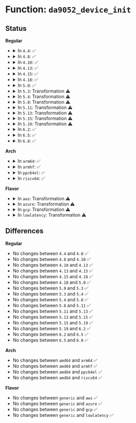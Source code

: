 # Function: <code>da9052_device_init</code>

## Status
<b>Regular</b>
<ul>
<li>
<details>
<summary>In <code>4.4</code>: ✅</summary>

```c
int da9052_device_init(struct da9052 *da9052, u8 chip_id);
```

**Collision:** Unique Global

**Inline:** No

**Transformation:** False

**Instances:**

```
In drivers/mfd/da9052-core.c (ffffffff8158d310)
Location: drivers/mfd/da9052-core.c:544
Inline: False
Direct callers:
  - drivers/mfd/da9052-spi.c:da9052_spi_probe
  - drivers/mfd/da9052-i2c.c:da9052_i2c_probe
```
**Symbols:**

```
ffffffff8158d310-ffffffff8158d412: da9052_device_init (STB_GLOBAL)
```
</details>
</li>
<li>
<details>
<summary>In <code>4.8</code>: ✅</summary>

```c
int da9052_device_init(struct da9052 *da9052, u8 chip_id);
```

**Collision:** Unique Global

**Inline:** No

**Transformation:** False

**Instances:**

```
In drivers/mfd/da9052-core.c (ffffffff815e2520)
Location: drivers/mfd/da9052-core.c:544
Inline: False
Direct callers:
  - drivers/mfd/da9052-spi.c:da9052_spi_probe
  - drivers/mfd/da9052-i2c.c:da9052_i2c_probe
```
**Symbols:**

```
ffffffff815e2520-ffffffff815e2621: da9052_device_init (STB_GLOBAL)
```
</details>
</li>
<li>
<details>
<summary>In <code>4.10</code>: ✅</summary>

```c
int da9052_device_init(struct da9052 *da9052, u8 chip_id);
```

**Collision:** Unique Global

**Inline:** No

**Transformation:** False

**Instances:**

```
In drivers/mfd/da9052-core.c (ffffffff8160f1c0)
Location: drivers/mfd/da9052-core.c:591
Inline: False
Direct callers:
  - drivers/mfd/da9052-spi.c:da9052_spi_probe
  - drivers/mfd/da9052-i2c.c:da9052_i2c_probe
```
**Symbols:**

```
ffffffff8160f1c0-ffffffff8160f4dc: da9052_device_init (STB_GLOBAL)
```
</details>
</li>
<li>
<details>
<summary>In <code>4.13</code>: ✅</summary>

```c
int da9052_device_init(struct da9052 *da9052, u8 chip_id);
```

**Collision:** Unique Global

**Inline:** No

**Transformation:** False

**Instances:**

```
In drivers/mfd/da9052-core.c (ffffffff816232c0)
Location: drivers/mfd/da9052-core.c:591
Inline: False
Direct callers:
  - drivers/mfd/da9052-spi.c:da9052_spi_probe
  - drivers/mfd/da9052-i2c.c:da9052_i2c_probe
```
**Symbols:**

```
ffffffff816232c0-ffffffff8162359e: da9052_device_init (STB_GLOBAL)
```
</details>
</li>
<li>
<details>
<summary>In <code>4.15</code>: ✅</summary>

```c
int da9052_device_init(struct da9052 *da9052, u8 chip_id);
```

**Collision:** Unique Global

**Inline:** No

**Transformation:** False

**Instances:**

```
In drivers/mfd/da9052-core.c (ffffffff8168bb30)
Location: drivers/mfd/da9052-core.c:595
Inline: False
Direct callers:
  - drivers/mfd/da9052-spi.c:da9052_spi_probe
  - drivers/mfd/da9052-i2c.c:da9052_i2c_probe
```
**Symbols:**

```
ffffffff8168bb30-ffffffff8168be75: da9052_device_init (STB_GLOBAL)
```
</details>
</li>
<li>
<details>
<summary>In <code>4.18</code>: ✅</summary>

```c
int da9052_device_init(struct da9052 *da9052, u8 chip_id);
```

**Collision:** Unique Global

**Inline:** No

**Transformation:** False

**Instances:**

```
In drivers/mfd/da9052-core.c (ffffffff816c7bf0)
Location: drivers/mfd/da9052-core.c:595
Inline: False
Direct callers:
  - drivers/mfd/da9052-spi.c:da9052_spi_probe
  - drivers/mfd/da9052-i2c.c:da9052_i2c_probe
```
**Symbols:**

```
ffffffff816c7bf0-ffffffff816c7f40: da9052_device_init (STB_GLOBAL)
```
</details>
</li>
<li>
<details>
<summary>In <code>5.0</code>: ✅</summary>

```c
int da9052_device_init(struct da9052 *da9052, u8 chip_id);
```

**Collision:** Unique Global

**Inline:** No

**Transformation:** False

**Instances:**

```
In drivers/mfd/da9052-core.c (ffffffff816e90b0)
Location: drivers/mfd/da9052-core.c:595
Inline: False
Direct callers:
  - drivers/mfd/da9052-spi.c:da9052_spi_probe
  - drivers/mfd/da9052-i2c.c:da9052_i2c_probe
```
**Symbols:**

```
ffffffff816e90b0-ffffffff816e9400: da9052_device_init (STB_GLOBAL)
```
</details>
</li>
<li>
<details>
<summary>In <code>5.3</code>: Transformation ⚠️</summary>

```c
int da9052_device_init(struct da9052 *da9052, u8 chip_id);
```

**Collision:** Unique Global

**Inline:** No

**Transformation:** True

**Instances:**

```
In drivers/mfd/da9052-core.c (0)
Location: drivers/mfd/da9052-core.c:591
Inline: False
Direct callers:
  - drivers/mfd/da9052-spi.c:da9052_spi_probe
  - drivers/mfd/da9052-i2c.c:da9052_i2c_probe
```
**Symbols:**

```
ffffffff81722b2a-ffffffff81722b9b: da9052_device_init.cold (STB_LOCAL)
ffffffff817229a0-ffffffff81722abf: da9052_device_init (STB_GLOBAL)
```
</details>
</li>
<li>
<details>
<summary>In <code>5.4</code>: Transformation ⚠️</summary>

```c
int da9052_device_init(struct da9052 *da9052, u8 chip_id);
```

**Collision:** Unique Global

**Inline:** No

**Transformation:** True

**Instances:**

```
In drivers/mfd/da9052-core.c (0)
Location: drivers/mfd/da9052-core.c:591
Inline: False
Direct callers:
  - drivers/mfd/da9052-spi.c:da9052_spi_probe
  - drivers/mfd/da9052-i2c.c:da9052_i2c_probe
```
**Symbols:**

```
ffffffff81746dca-ffffffff81746e3b: da9052_device_init.cold (STB_LOCAL)
ffffffff81746c40-ffffffff81746d5f: da9052_device_init (STB_GLOBAL)
```
</details>
</li>
<li>
<details>
<summary>In <code>5.8</code>: Transformation ⚠️</summary>

```c
int da9052_device_init(struct da9052 *da9052, u8 chip_id);
```

**Collision:** Unique Global

**Inline:** No

**Transformation:** True

**Instances:**

```
In drivers/mfd/da9052-core.c (0)
Location: drivers/mfd/da9052-core.c:591
Inline: False
Direct callers:
  - drivers/mfd/da9052-spi.c:da9052_spi_probe
  - drivers/mfd/da9052-i2c.c:da9052_i2c_probe
```
**Symbols:**

```
ffffffff81804acc-ffffffff81804b3d: da9052_device_init.cold (STB_LOCAL)
ffffffff81804940-ffffffff81804a5f: da9052_device_init (STB_GLOBAL)
```
</details>
</li>
<li>
<details>
<summary>In <code>5.11</code>: Transformation ⚠️</summary>

```c
int da9052_device_init(struct da9052 *da9052, u8 chip_id);
```

**Collision:** Unique Global

**Inline:** No

**Transformation:** True

**Instances:**

```
In drivers/mfd/da9052-core.c (0)
Location: drivers/mfd/da9052-core.c:591
Inline: False
Direct callers:
  - drivers/mfd/da9052-spi.c:da9052_spi_probe
  - drivers/mfd/da9052-i2c.c:da9052_i2c_probe
```
**Symbols:**

```
ffffffff81c13a66-ffffffff81c13ad7: da9052_device_init.cold (STB_LOCAL)
ffffffff81815370-ffffffff8181548f: da9052_device_init (STB_GLOBAL)
```
</details>
</li>
<li>
<details>
<summary>In <code>5.13</code>: Transformation ⚠️</summary>

```c
int da9052_device_init(struct da9052 *da9052, u8 chip_id);
```

**Collision:** Unique Global

**Inline:** No

**Transformation:** True

**Instances:**

```
In drivers/mfd/da9052-core.c (0)
Location: drivers/mfd/da9052-core.c:591
Inline: False
Direct callers:
  - drivers/mfd/da9052-spi.c:da9052_spi_probe
  - drivers/mfd/da9052-i2c.c:da9052_i2c_probe
```
**Symbols:**

```
ffffffff81c05bde-ffffffff81c05c4d: da9052_device_init.cold (STB_LOCAL)
ffffffff817f9a50-ffffffff817f9b6f: da9052_device_init (STB_GLOBAL)
```
</details>
</li>
<li>
<details>
<summary>In <code>5.15</code>: Transformation ⚠️</summary>

```c
int da9052_device_init(struct da9052 *da9052, u8 chip_id);
```

**Collision:** Unique Global

**Inline:** No

**Transformation:** True

**Instances:**

```
In drivers/mfd/da9052-core.c (0)
Location: drivers/mfd/da9052-core.c:591
Inline: False
Direct callers:
  - drivers/mfd/da9052-spi.c:da9052_spi_probe
  - drivers/mfd/da9052-i2c.c:da9052_i2c_probe
```
**Symbols:**

```
ffffffff81d090a0-ffffffff81d0910f: da9052_device_init.cold (STB_LOCAL)
ffffffff81882f00-ffffffff8188301f: da9052_device_init (STB_GLOBAL)
```
</details>
</li>
<li>
<details>
<summary>In <code>5.19</code>: Transformation ⚠️</summary>

```c
int da9052_device_init(struct da9052 *da9052, u8 chip_id);
```

**Collision:** Unique Global

**Inline:** No

**Transformation:** True

**Instances:**

```
In drivers/mfd/da9052-core.c (0)
Location: drivers/mfd/da9052-core.c:591
Inline: False
Direct callers:
  - drivers/mfd/da9052-spi.c:da9052_spi_probe
  - drivers/mfd/da9052-i2c.c:da9052_i2c_probe
```
**Symbols:**

```
ffffffff81ed14e2-ffffffff81ed154c: da9052_device_init.cold (STB_LOCAL)
ffffffff819cb8d0-ffffffff819cba0c: da9052_device_init (STB_GLOBAL)
```
</details>
</li>
<li>
<details>
<summary>In <code>6.2</code>: ✅</summary>

```c
int da9052_device_init(struct da9052 *da9052, u8 chip_id);
```

**Collision:** Unique Global

**Inline:** No

**Transformation:** False

**Instances:**

```
In drivers/mfd/da9052-core.c (ffffffff81b43450)
Location: drivers/mfd/da9052-core.c:591
Inline: False
Direct callers:
  - drivers/mfd/da9052-spi.c:da9052_spi_probe
  - drivers/mfd/da9052-i2c.c:da9052_i2c_probe
```
**Symbols:**

```
ffffffff81b43450-ffffffff81b43605: da9052_device_init (STB_GLOBAL)
```
</details>
</li>
<li>
<details>
<summary>In <code>6.5</code>: ✅</summary>

```c
int da9052_device_init(struct da9052 *da9052, u8 chip_id);
```

**Collision:** Unique Global

**Inline:** No

**Transformation:** False

**Instances:**

```
In drivers/mfd/da9052-core.c (ffffffff81b967c0)
Location: drivers/mfd/da9052-core.c:591
Inline: False
Direct callers:
  - drivers/mfd/da9052-spi.c:da9052_spi_probe
  - drivers/mfd/da9052-i2c.c:da9052_i2c_probe
```
**Symbols:**

```
ffffffff81b967c0-ffffffff81b96975: da9052_device_init (STB_GLOBAL)
```
</details>
</li>
<li>
<details>
<summary>In <code>6.8</code>: ✅</summary>

```c
int da9052_device_init(struct da9052 *da9052, u8 chip_id);
```

**Collision:** Unique Global

**Inline:** No

**Transformation:** False

**Instances:**

```
In drivers/mfd/da9052-core.c (ffffffff81bea790)
Location: drivers/mfd/da9052-core.c:591
Inline: False
Direct callers:
  - drivers/mfd/da9052-spi.c:da9052_spi_probe
  - drivers/mfd/da9052-i2c.c:da9052_i2c_probe
```
**Symbols:**

```
ffffffff81bea790-ffffffff81bea945: da9052_device_init (STB_GLOBAL)
```
</details>
</li>
</ul>
<b>Arch</b>
<ul>
<li>
<details>
<summary>In <code>arm64</code>: ✅</summary>

```c
int da9052_device_init(struct da9052 *da9052, u8 chip_id);
```

**Collision:** Unique Global

**Inline:** No

**Transformation:** False

**Instances:**

```
In drivers/mfd/da9052-core.c (ffff800010943698)
Location: drivers/mfd/da9052-core.c:591
Inline: False
Direct callers:
  - drivers/mfd/da9052-spi.c:da9052_spi_probe
  - drivers/mfd/da9052-i2c.c:da9052_i2c_probe
```
**Symbols:**

```
ffff800010943698-ffff800010943818: da9052_device_init (STB_GLOBAL)
```
</details>
</li>
<li>
<details>
<summary>In <code>armhf</code>: ✅</summary>

```c
int da9052_device_init(struct da9052 *da9052, u8 chip_id);
```

**Collision:** Unique Global

**Inline:** No

**Transformation:** False

**Instances:**

```
In drivers/mfd/da9052-core.c (c0a2c614)
Location: drivers/mfd/da9052-core.c:591
Inline: False
Direct callers:
  - drivers/mfd/da9052-spi.c:da9052_spi_probe
  - drivers/mfd/da9052-i2c.c:da9052_i2c_probe
```
**Symbols:**

```
c0a2c614-c0a2c9d0: da9052_device_init (STB_GLOBAL)
```
</details>
</li>
<li>
<details>
<summary>In <code>ppc64el</code>: ✅</summary>

```c
int da9052_device_init(struct da9052 *da9052, u8 chip_id);
```

**Collision:** Unique Global

**Inline:** No

**Transformation:** False

**Instances:**

```
In drivers/mfd/da9052-core.c (c0000000009eca00)
Location: drivers/mfd/da9052-core.c:591
Inline: False
Direct callers:
  - drivers/mfd/da9052-spi.c:da9052_spi_probe
  - drivers/mfd/da9052-i2c.c:da9052_i2c_probe
```
**Symbols:**

```
c0000000009eca00-c0000000009ecea8: da9052_device_init (STB_GLOBAL)
```
</details>
</li>
<li>
<details>
<summary>In <code>riscv64</code>: ✅</summary>

```c
int da9052_device_init(struct da9052 *da9052, u8 chip_id);
```

**Collision:** Unique Global

**Inline:** No

**Transformation:** False

**Instances:**

```
In drivers/mfd/da9052-core.c (ffffffe0005b61bc)
Location: drivers/mfd/da9052-core.c:591
Inline: False
Direct callers:
  - drivers/mfd/da9052-spi.c:da9052_spi_probe
  - drivers/mfd/da9052-i2c.c:da9052_i2c_probe
```
**Symbols:**

```
ffffffe0005b61bc-ffffffe0005b64e8: da9052_device_init (STB_GLOBAL)
```
</details>
</li>
</ul>
<b>Flavor</b>
<ul>
<li>
<details>
<summary>In <code>aws</code>: Transformation ⚠️</summary>

```c
int da9052_device_init(struct da9052 *da9052, u8 chip_id);
```

**Collision:** Unique Global

**Inline:** No

**Transformation:** True

**Instances:**

```
In drivers/mfd/da9052-core.c (0)
Location: drivers/mfd/da9052-core.c:591
Inline: False
Direct callers:
  - drivers/mfd/da9052-spi.c:da9052_spi_probe
```
**Symbols:**

```
ffffffff81703e3a-ffffffff81703eab: da9052_device_init.cold (STB_LOCAL)
ffffffff81703cb0-ffffffff81703dcf: da9052_device_init (STB_GLOBAL)
```
</details>
</li>
<li>
<details>
<summary>In <code>azure</code>: Transformation ⚠️</summary>

```c
int da9052_device_init(struct da9052 *da9052, u8 chip_id);
```

**Collision:** Unique Global

**Inline:** No

**Transformation:** True

**Instances:**

```
In drivers/mfd/da9052-core.c (0)
Location: drivers/mfd/da9052-core.c:591
Inline: False
Direct callers:
  - drivers/mfd/da9052-spi.c:da9052_spi_probe
```
**Symbols:**

```
ffffffff816d7c3a-ffffffff816d7cab: da9052_device_init.cold (STB_LOCAL)
ffffffff816d7ab0-ffffffff816d7bcf: da9052_device_init (STB_GLOBAL)
```
</details>
</li>
<li>
<details>
<summary>In <code>gcp</code>: Transformation ⚠️</summary>

```c
int da9052_device_init(struct da9052 *da9052, u8 chip_id);
```

**Collision:** Unique Global

**Inline:** No

**Transformation:** True

**Instances:**

```
In drivers/mfd/da9052-core.c (0)
Location: drivers/mfd/da9052-core.c:591
Inline: False
Direct callers:
  - drivers/mfd/da9052-spi.c:da9052_spi_probe
  - drivers/mfd/da9052-i2c.c:da9052_i2c_probe
```
**Symbols:**

```
ffffffff8173a28a-ffffffff8173a2fb: da9052_device_init.cold (STB_LOCAL)
ffffffff8173a100-ffffffff8173a21f: da9052_device_init (STB_GLOBAL)
```
</details>
</li>
<li>
<details>
<summary>In <code>lowlatency</code>: Transformation ⚠️</summary>

```c
int da9052_device_init(struct da9052 *da9052, u8 chip_id);
```

**Collision:** Unique Global

**Inline:** No

**Transformation:** True

**Instances:**

```
In drivers/mfd/da9052-core.c (0)
Location: drivers/mfd/da9052-core.c:591
Inline: False
Direct callers:
  - drivers/mfd/da9052-spi.c:da9052_spi_probe
  - drivers/mfd/da9052-i2c.c:da9052_i2c_probe
```
**Symbols:**

```
ffffffff817556ca-ffffffff8175573b: da9052_device_init.cold (STB_LOCAL)
ffffffff81755540-ffffffff8175565f: da9052_device_init (STB_GLOBAL)
```
</details>
</li>
</ul>

## Differences
<b>Regular</b>
<ul>
<li>
No changes between <code>4.4</code> and <code>4.8</code> ✅
</li>
<li>
No changes between <code>4.8</code> and <code>4.10</code> ✅
</li>
<li>
No changes between <code>4.10</code> and <code>4.13</code> ✅
</li>
<li>
No changes between <code>4.13</code> and <code>4.15</code> ✅
</li>
<li>
No changes between <code>4.15</code> and <code>4.18</code> ✅
</li>
<li>
No changes between <code>4.18</code> and <code>5.0</code> ✅
</li>
<li>
No changes between <code>5.0</code> and <code>5.3</code> ✅
</li>
<li>
No changes between <code>5.3</code> and <code>5.4</code> ✅
</li>
<li>
No changes between <code>5.4</code> and <code>5.8</code> ✅
</li>
<li>
No changes between <code>5.8</code> and <code>5.11</code> ✅
</li>
<li>
No changes between <code>5.11</code> and <code>5.13</code> ✅
</li>
<li>
No changes between <code>5.13</code> and <code>5.15</code> ✅
</li>
<li>
No changes between <code>5.15</code> and <code>5.19</code> ✅
</li>
<li>
No changes between <code>5.19</code> and <code>6.2</code> ✅
</li>
<li>
No changes between <code>6.2</code> and <code>6.5</code> ✅
</li>
<li>
No changes between <code>6.5</code> and <code>6.8</code> ✅
</li>
</ul>
<b>Arch</b>
<ul>
<li>
No changes between <code>amd64</code> and <code>arm64</code> ✅
</li>
<li>
No changes between <code>amd64</code> and <code>armhf</code> ✅
</li>
<li>
No changes between <code>amd64</code> and <code>ppc64el</code> ✅
</li>
<li>
No changes between <code>amd64</code> and <code>riscv64</code> ✅
</li>
</ul>
<b>Flavor</b>
<ul>
<li>
No changes between <code>generic</code> and <code>aws</code> ✅
</li>
<li>
No changes between <code>generic</code> and <code>azure</code> ✅
</li>
<li>
No changes between <code>generic</code> and <code>gcp</code> ✅
</li>
<li>
No changes between <code>generic</code> and <code>lowlatency</code> ✅
</li>
</ul>
